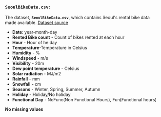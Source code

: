 ### `SeoulBikeData.csv`:

The dataset, **`SeoulBikeData.csv`**, which contains Seoul's rental bike data made available. [Dataset source](https://archive.ics.uci.edu/ml/datasets/Seoul+Bike+Sharing+Demand)

- **Date**: year-month-day
- **Rented Bike count** - Count of bikes rented at each hour
- **Hour** - Hour of he day
- **Temperature**-Temperature in Celsius
- **Humidity** - %
- **Windspeed** - m/s
- **Visibility** - 20m
- **Dew point temperature** - Celsius
- **Solar radiation** - MJ/m2
- **Rainfall** - mm
- **Snowfall** - cm
- **Seasons** - Winter, Spring, Summer, Autumn
- **Holiday** - Holiday/No holiday
- **Functional Day** - NoFunc(Non Functional Hours), Fun(Functional hours)

**No missing values**
